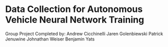 # Data Collection for Autonomous Vehicle Neural Network Training
Group Project Completed by:
	Andrew Cicchinelli
	Jaren Golenbiewski
	Patrick Jenuwine
	Johnathan Weiser
	Benjamin Yats